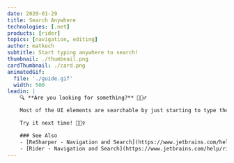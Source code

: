 ```yaml
---
date: 2020-01-29
title: Search Anywhere
technologies: [.net]
products: [rider]
topics: [navigation, editing]
author: matkoch
subtitle: Start typing anywhere to search!
thumbnail: ./thumbnail.png
cardThumbnail: ./card.png
animatedGif:
  file: './guide.gif'
  width: 500
leadin: |
    🔍 **Are you looking for something?** 🤷🏻‍♂️

    Most of the UI elements are searchable by just starting to type the search term. This includes the solution explorer, recent files popup, find usages window and many more. Using the arrow keys we can navigate through the filtered result set.

    Try it next time!️️️ 🕵🏻‍♀️

    ### See Also
    - [ReSharper - Navigation and Search](https://www.jetbrains.com/help/resharper/Navigation_and_Search__Index.html)
    - [Rider - Navigation and Search](https://www.jetbrains.com/help/rider/Navigation_and_Search__Index.html)
---
```

